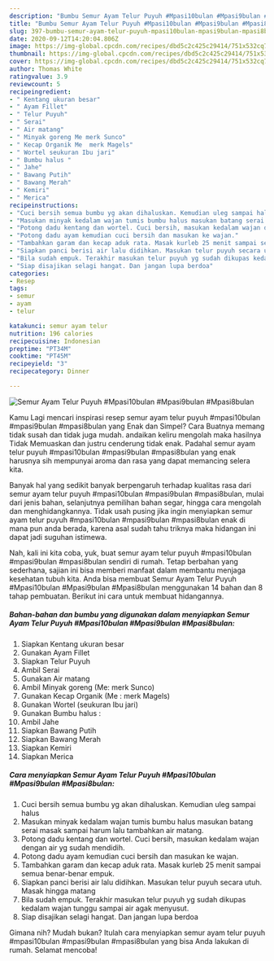 ```yaml
---
description: "Bumbu Semur Ayam Telur Puyuh #Mpasi10bulan #Mpasi9bulan #Mpasi8bulan | Cara Bikin Semur Ayam Telur Puyuh #Mpasi10bulan #Mpasi9bulan #Mpasi8bulan Yang Lezat"
title: "Bumbu Semur Ayam Telur Puyuh #Mpasi10bulan #Mpasi9bulan #Mpasi8bulan | Cara Bikin Semur Ayam Telur Puyuh #Mpasi10bulan #Mpasi9bulan #Mpasi8bulan Yang Lezat"
slug: 397-bumbu-semur-ayam-telur-puyuh-mpasi10bulan-mpasi9bulan-mpasi8bulan-cara-bikin-semur-ayam-telur-puyuh-mpasi10bulan-mpasi9bulan-mpasi8bulan-yang-lezat
date: 2020-09-12T14:20:04.806Z
image: https://img-global.cpcdn.com/recipes/dbd5c2c425c29414/751x532cq70/semur-ayam-telur-puyuh-mpasi10bulan-mpasi9bulan-mpasi8bulan-foto-resep-utama.jpg
thumbnail: https://img-global.cpcdn.com/recipes/dbd5c2c425c29414/751x532cq70/semur-ayam-telur-puyuh-mpasi10bulan-mpasi9bulan-mpasi8bulan-foto-resep-utama.jpg
cover: https://img-global.cpcdn.com/recipes/dbd5c2c425c29414/751x532cq70/semur-ayam-telur-puyuh-mpasi10bulan-mpasi9bulan-mpasi8bulan-foto-resep-utama.jpg
author: Thomas White
ratingvalue: 3.9
reviewcount: 5
recipeingredient:
- " Kentang ukuran besar"
- " Ayam Fillet"
- " Telur Puyuh"
- " Serai"
- " Air matang"
- " Minyak goreng Me merk Sunco"
- " Kecap Organik Me  merk Magels"
- " Wortel seukuran Ibu jari"
- " Bumbu halus "
- " Jahe"
- " Bawang Putih"
- " Bawang Merah"
- " Kemiri"
- " Merica"
recipeinstructions:
- "Cuci bersih semua bumbu yg akan dihaluskan. Kemudian uleg sampai halus"
- "Masukan minyak kedalam wajan tumis bumbu halus masukan batang serai masak sampai harum lalu tambahkan air matang."
- "Potong dadu kentang dan wortel. Cuci bersih, masukan kedalam wajan dengan air yg sudah mendidih."
- "Potong dadu ayam kemudian cuci bersih dan masukan ke wajan."
- "Tambahkan garam dan kecap aduk rata. Masak kurleb 25 menit sampai semua benar-benar empuk."
- "Siapkan panci berisi air lalu didihkan. Masukan telur puyuh secara utuh. Masak hingga matang"
- "Bila sudah empuk. Terakhir masukan telur puyuh yg sudah dikupas kedalam wajan tunggu sampai air agak menyusut."
- "Siap disajikan selagi hangat. Dan jangan lupa berdoa"
categories:
- Resep
tags:
- semur
- ayam
- telur

katakunci: semur ayam telur 
nutrition: 196 calories
recipecuisine: Indonesian
preptime: "PT34M"
cooktime: "PT45M"
recipeyield: "3"
recipecategory: Dinner

---
```



![Semur Ayam Telur Puyuh #Mpasi10bulan #Mpasi9bulan #Mpasi8bulan](https://img-global.cpcdn.com/recipes/dbd5c2c425c29414/751x532cq70/semur-ayam-telur-puyuh-mpasi10bulan-mpasi9bulan-mpasi8bulan-foto-resep-utama.jpg)

Kamu Lagi mencari inspirasi resep semur ayam telur puyuh #mpasi10bulan #mpasi9bulan #mpasi8bulan yang Enak dan Simpel? Cara Buatnya memang tidak susah dan tidak juga mudah. andaikan keliru mengolah maka hasilnya Tidak Memuaskan dan justru cenderung tidak enak. Padahal semur ayam telur puyuh #mpasi10bulan #mpasi9bulan #mpasi8bulan yang enak harusnya sih mempunyai aroma dan rasa yang dapat memancing selera kita.

Banyak hal yang sedikit banyak berpengaruh terhadap kualitas rasa dari semur ayam telur puyuh #mpasi10bulan #mpasi9bulan #mpasi8bulan, mulai dari jenis bahan, selanjutnya pemilihan bahan segar, hingga cara mengolah dan menghidangkannya. Tidak usah pusing jika ingin menyiapkan semur ayam telur puyuh #mpasi10bulan #mpasi9bulan #mpasi8bulan enak di mana pun anda berada, karena asal sudah tahu triknya maka hidangan ini dapat jadi suguhan istimewa.




Nah, kali ini kita coba, yuk, buat semur ayam telur puyuh #mpasi10bulan #mpasi9bulan #mpasi8bulan sendiri di rumah. Tetap berbahan yang sederhana, sajian ini bisa memberi manfaat dalam membantu menjaga kesehatan tubuh kita. Anda bisa membuat Semur Ayam Telur Puyuh #Mpasi10bulan #Mpasi9bulan #Mpasi8bulan menggunakan 14 bahan dan 8 tahap pembuatan. Berikut ini cara untuk membuat hidangannya.

<!--inarticleads1-->

##### Bahan-bahan dan bumbu yang digunakan dalam menyiapkan Semur Ayam Telur Puyuh #Mpasi10bulan #Mpasi9bulan #Mpasi8bulan:

1. Siapkan  Kentang ukuran besar
1. Gunakan  Ayam Fillet
1. Siapkan  Telur Puyuh
1. Ambil  Serai
1. Gunakan  Air matang
1. Ambil  Minyak goreng (Me: merk Sunco)
1. Gunakan  Kecap Organik (Me : merk Magels)
1. Gunakan  Wortel (seukuran Ibu jari)
1. Gunakan  Bumbu halus :
1. Ambil  Jahe
1. Siapkan  Bawang Putih
1. Siapkan  Bawang Merah
1. Siapkan  Kemiri
1. Siapkan  Merica




<!--inarticleads2-->

##### Cara menyiapkan Semur Ayam Telur Puyuh #Mpasi10bulan #Mpasi9bulan #Mpasi8bulan:

1. Cuci bersih semua bumbu yg akan dihaluskan. Kemudian uleg sampai halus
1. Masukan minyak kedalam wajan tumis bumbu halus masukan batang serai masak sampai harum lalu tambahkan air matang.
1. Potong dadu kentang dan wortel. Cuci bersih, masukan kedalam wajan dengan air yg sudah mendidih.
1. Potong dadu ayam kemudian cuci bersih dan masukan ke wajan.
1. Tambahkan garam dan kecap aduk rata. Masak kurleb 25 menit sampai semua benar-benar empuk.
1. Siapkan panci berisi air lalu didihkan. Masukan telur puyuh secara utuh. Masak hingga matang
1. Bila sudah empuk. Terakhir masukan telur puyuh yg sudah dikupas kedalam wajan tunggu sampai air agak menyusut.
1. Siap disajikan selagi hangat. Dan jangan lupa berdoa




Gimana nih? Mudah bukan? Itulah cara menyiapkan semur ayam telur puyuh #mpasi10bulan #mpasi9bulan #mpasi8bulan yang bisa Anda lakukan di rumah. Selamat mencoba!
